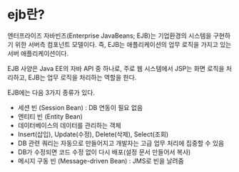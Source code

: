 # ejb란?
엔터프라이즈 자바빈즈(Enterprise JavaBeans; EJB)는 기업환경의 시스템을 구현하기 위한 서버측 컴포넌트 모델이다. 즉, EJB는 애플리케이션의 업무 로직을 가지고 있는 서버 애플리케이션이다. 

EJB 사양은 Java EE의 자바 API 중 하나로, 주로 웹 시스템에서 JSP는 화면 로직을 처리하고, EJB는 업무 로직을 처리하는 역할을 한다.

EJB에는 다음 3가지 종류가 있다.
 - 세션 빈 (Session Bean) : DB 연동이 필요 없음
 - 엔티티 빈 (Entity Bean)
  - 데이터베이스의 데이터를 관리하는 객체
  - Insert(삽입), Update(수정), Delete(삭제), Select(조회)
  - DB 관련 쿼리는 자동으로 만들어지고 개발자는 고급 업무 처리에 집중할 수 있음
  - DB가 수정되면 코드 수정 없이 다시 배포(설정 문서 만들어서 복사)
 - 메시지 구동 빈 (Message-driven Bean) : JMS로 빈을 날려줌
